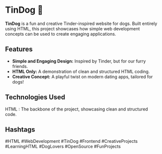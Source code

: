# TinDog 🐾

**TinDog** is a fun and creative Tinder-inspired website for dogs. Built entirely using HTML, this project showcases how simple web development concepts can be used to create engaging applications.

## Features

- **Simple and Engaging Design:** Inspired by Tinder, but for our furry friends.
- **HTML Only:** A demonstration of clean and structured HTML coding.
- **Creative Concept:** A playful twist on modern dating apps, tailored for dogs!

## Technologies Used
HTML : The backbone of the project, showcasing clean and structured code.

## Hashtags
#HTML #WebDevelopment #TinDog #Frontend #CreativeProjects #LearningHTML #DogLovers #OpenSource #FunProjects
